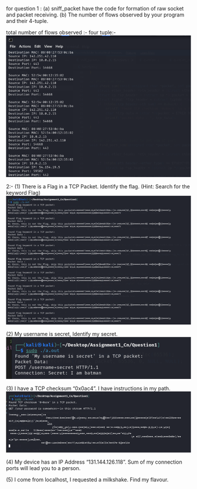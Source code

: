 for question 1 :
(a)   sniff_packet have the code for formation of raw socket and packet receiving.
(b) The number of flows observed by your program and their 4-tuple.

total number of flows observed :- 
four tuple:-
![Alt text](image.png) 



2:-
(1) There is a Flag in a TCP Packet. Identify the flag. (Hint: Search for the keyword Flag)
![Alt text](image-1.png)

(2) My username is secret, Identify my secret.
![Alt text](image-2.png)

(3) I have a TCP checksum “0x0ac4”. I have instructions in my path.
![Alt text](image-3.png)

(4) My device has an IP Address “131.144.126.118”. Sum of my connection ports will lead you to a person.

(5) I come from localhost, I requested a milkshake. Find my flavour.
